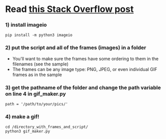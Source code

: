 # Read <a href="https://stackoverflow.com/questions/753190/programmatically-generate-video-or-animated-gif-in-python"> this Stack Overflow post</a>

### 1) install imageio  
  
    pip install -m python3 imageio
    
### 2) put the script and all of the frames (images) in a folder
- You'll want to make sure the frames have some ordering to them in the filenames (see the sample)
- The frames can be any image type: PNG, JPEG, or even individual GIF frames as in the sample

### 3) get the pathname of the folder and change the path variable on line 4 in gif_maker.py
    
    path = '/path/to/your/pics/'
    
### 4) make a gif!
    
    cd /directory_with_frames_and_script/
    python3 gif_maker.py
